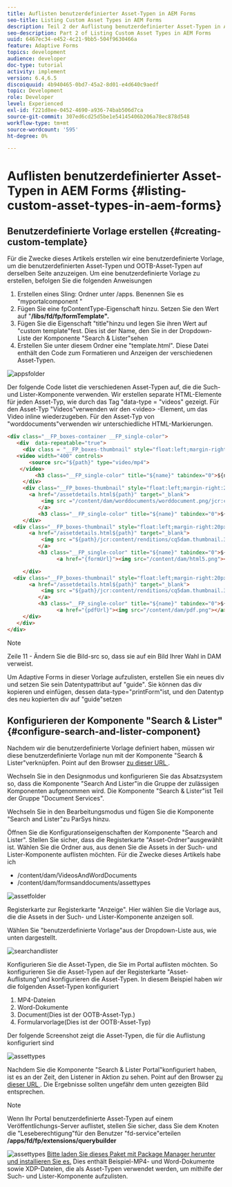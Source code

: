 ```yaml
---
title: Auflisten benutzerdefinierter Asset-Typen in AEM Forms
seo-title: Listing Custom Asset Types in AEM Forms
description: Teil 2 der Auflistung benutzerdefinierter Asset-Typen in AEM Forms
seo-description: Part 2 of Listing Custom Asset Types in AEM Forms
uuid: 6467ec34-e452-4c21-9bb5-504f9630466a
feature: Adaptive Forms
topics: development
audience: developer
doc-type: tutorial
activity: implement
version: 6.4,6.5
discoiquuid: 4b940465-0bd7-45a2-8d01-e4d640c9aedf
topic: Development
role: Developer
level: Experienced
exl-id: f221d8ee-0452-4690-a936-74bab506d7ca
source-git-commit: 307ed6cd25d5be1e54145406b206a78ec878d548
workflow-type: tm+mt
source-wordcount: '595'
ht-degree: 0%

---
```


# Auflisten benutzerdefinierter Asset-Typen in AEM Forms {#listing-custom-asset-types-in-aem-forms}

## Benutzerdefinierte Vorlage erstellen {#creating-custom-template}


Für die Zwecke dieses Artikels erstellen wir eine benutzerdefinierte Vorlage, um die benutzerdefinierten Asset-Typen und OOTB-Asset-Typen auf derselben Seite anzuzeigen. Um eine benutzerdefinierte Vorlage zu erstellen, befolgen Sie die folgenden Anweisungen

1. Erstellen eines Sling: Ordner unter /apps. Benennen Sie es &quot;myportalcomponent &quot;
1. Fügen Sie eine fpContentType-Eigenschaft hinzu. Setzen Sie den Wert auf &quot;**/libs/fd/fp/formTemplate&quot;.**
1. Fügen Sie die Eigenschaft &quot;title&quot;hinzu und legen Sie ihren Wert auf &quot;custom template&quot;fest. Dies ist der Name, den Sie in der Dropdown-Liste der Komponente &quot;Search &amp; Lister&quot;sehen
1. Erstellen Sie unter diesem Ordner eine &quot;template.html&quot;. Diese Datei enthält den Code zum Formatieren und Anzeigen der verschiedenen Asset-Typen.

![appsfolder](assets/appsfolder_.png)

Der folgende Code listet die verschiedenen Asset-Typen auf, die die Such- und Lister-Komponente verwenden. Wir erstellen separate HTML-Elemente für jeden Asset-Typ, wie durch das Tag &quot;data-type = &quot;videos&quot; gezeigt. Für den Asset-Typ &quot;Videos&quot;verwenden wir den &lt;video> -Element, um das Video inline wiederzugeben. Für den Asset-Typ von &quot;worddocuments&quot;verwenden wir unterschiedliche HTML-Markierungen.

```html
<div class="__FP_boxes-container __FP_single-color">
   <div  data-repeatable="true">
     <div class = "__FP_boxes-thumbnail" style="float:left;margin-right:20px;" data-type = "videos">
   <video width="400" controls>
       <source src="${path}" type="video/mp4">
    </video>
         <h3 class="__FP_single-color" title="${name}" tabindex="0">${name}</h3>
     </div>
     <div class="__FP_boxes-thumbnail" style="float:left;margin-right:20px;" data-type = "worddocuments">
       <a href="/assetdetails.html${path}" target="_blank">
           <img src ="/content/dam/worddocuments/worddocument.png/jcr:content/renditions/cq5dam.thumbnail.319.319.png"/>
          </a>
          <h3 class="__FP_single-color" title="${name}" tabindex="0">${name}</h3>
     </div>
  <div class="__FP_boxes-thumbnail" style="float:left;margin-right:20px;" data-type = "xfaForm">
       <a href="/assetdetails.html${path}" target="_blank">
           <img src ="${path}/jcr:content/renditions/cq5dam.thumbnail.319.319.png"/>
          </a>
          <h3 class="__FP_single-color" title="${name}" tabindex="0">${name}</h3>
                <a href="{formUrl}"><img src="/content/dam/html5.png"></a><p>

     </div>
  <div class="__FP_boxes-thumbnail" style="float:left;margin-right:20px;" data-type = "printForm">
       <a href="/assetdetails.html${path}" target="_blank">
           <img src ="${path}/jcr:content/renditions/cq5dam.thumbnail.319.319.png"/>
          </a>
          <h3 class="__FP_single-color" title="${name}" tabindex="0">${name}</h3>
                <a href="{pdfUrl}"><img src="/content/dam/pdf.png"></a><p>
     </div>
   </div>
</div>
```

>[!NOTE]
>
>Zeile 11 - Ändern Sie die Bild-src so, dass sie auf ein Bild Ihrer Wahl in DAM verweist.
>
>Um Adaptive Forms in dieser Vorlage aufzulisten, erstellen Sie ein neues div und setzen Sie sein Datentypattribut auf &quot;guide&quot;. Sie können das div kopieren und einfügen, dessen data-type=&quot;printForm&quot;ist, und den Datentyp des neu kopierten div auf &quot;guide&quot;setzen

## Konfigurieren der Komponente &quot;Search &amp; Lister&quot; {#configure-search-and-lister-component}

Nachdem wir die benutzerdefinierte Vorlage definiert haben, müssen wir diese benutzerdefinierte Vorlage nun mit der Komponente &quot;Search &amp; Lister&quot;verknüpfen. Point auf den Browser [zu dieser URL ](http://localhost:4502/editor.html/content/AemForms/CustomPortal.html).

Wechseln Sie in den Designmodus und konfigurieren Sie das Absatzsystem so, dass die Komponente &quot;Search And Lister&quot;in die Gruppe der zulässigen Komponenten aufgenommen wird. Die Komponente &quot;Search &amp; Lister&quot;ist Teil der Gruppe &quot;Document Services&quot;.

Wechseln Sie in den Bearbeitungsmodus und fügen Sie die Komponente &quot;Search and Lister&quot;zu ParSys hinzu.

Öffnen Sie die Konfigurationseigenschaften der Komponente &quot;Search and Lister&quot;. Stellen Sie sicher, dass die Registerkarte &quot;Asset-Ordner&quot;ausgewählt ist. Wählen Sie die Ordner aus, aus denen Sie die Assets in der Such- und Lister-Komponente auflisten möchten. Für die Zwecke dieses Artikels habe ich

* /content/dam/VideosAndWordDocuments
* /content/dam/formsanddocuments/assettypes

![assetfolder](assets/selectingassetfolders.png)

Registerkarte zur Registerkarte &quot;Anzeige&quot;. Hier wählen Sie die Vorlage aus, die die Assets in der Such- und Lister-Komponente anzeigen soll.

Wählen Sie &quot;benutzerdefinierte Vorlage&quot;aus der Dropdown-Liste aus, wie unten dargestellt.

![searchandlister](assets/searchandlistercomponent.gif)

Konfigurieren Sie die Asset-Typen, die Sie im Portal auflisten möchten. So konfigurieren Sie die Asset-Typen auf der Registerkarte &quot;Asset-Auflistung&quot;und konfigurieren die Asset-Typen. In diesem Beispiel haben wir die folgenden Asset-Typen konfiguriert

1. MP4-Dateien
1. Word-Dokumente
1. Document(Dies ist der OOTB-Asset-Typ.)
1. Formularvorlage(Dies ist der OOTB-Asset-Typ)

Der folgende Screenshot zeigt die Asset-Typen, die für die Auflistung konfiguriert sind

![assettypes](assets/assettypes.png)

Nachdem Sie die Komponente &quot;Search &amp; Lister Portal&quot;konfiguriert haben, ist es an der Zeit, den Listener in Aktion zu sehen. Point auf den Browser [zu dieser URL ](http://localhost:4502/content/AemForms/CustomPortal.html?wcmmode=disabled). Die Ergebnisse sollten ungefähr dem unten gezeigten Bild entsprechen.

>[!NOTE]
>
>Wenn Ihr Portal benutzerdefinierte Asset-Typen auf einem Veröffentlichungs-Server auflistet, stellen Sie sicher, dass Sie dem Knoten die &quot;Leseberechtigung&quot;für den Benutzer &quot;fd-service&quot;erteilen **/apps/fd/fp/extensions/querybuilder**

![assettypes](assets/assettypeslistings.png)
[Bitte laden Sie dieses Paket mit Package Manager herunter und installieren Sie es.](assets/customassettypekt1.zip) Dies enthält Beispiel-MP4- und Word-Dokumente sowie XDP-Dateien, die als Asset-Typen verwendet werden, um mithilfe der Such- und Lister-Komponente aufzulisten.
